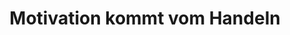 ---
layout: default
title: Motivation kommt vom Handeln
permalink: /motivation-kommt-vom-handeln/
---